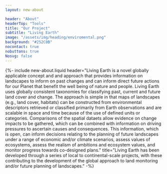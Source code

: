 ```yaml
---
layout: new-about

header: "About"
headerTop: "Tools"
title: "Our Project"
subtitle: "Living Earth"
image: "/assets/img/heading/enviromental.png"
background: "#252C0B"
nocontact: true
nobuttons: true
Nosvg: false
---
```



{%-
include new-about.liquid
header="Living Earth is a novel globally applicable concept and and approach that provides information on landscapes to inform on past changes and can inform direct future actions for our Planet that benefit the well being of nature and people.  Living Earth uses globally consistent taxonomies for classifying past, current and future land cover and change.  The approach is simple in that maps of landscapes (e.g., land cover, habitats) can be constructed from environmental descriptors retrieved or classified primarily from Earth observations and are scalable in space and time because of the use of defined units or categories.   Comparisons of the spatial dataets allow evidence on change impacts to be gathered, which can be combined with information on driving pressures to ascertain causes and consequences. This information, which is open, can inform decisions relating to the planning of future landscapes under a range of economic and/or climate scenarios, assess values of ecosystems, assess the realism of ambitions and ecosystem values, and monitor progress towards co-designed plans."
title="Living Earth has been developed through a series of local to continental-scale projects, with these contributing to the development of the global approach to land monitoring and/or future planning of landscapes."
-%}

